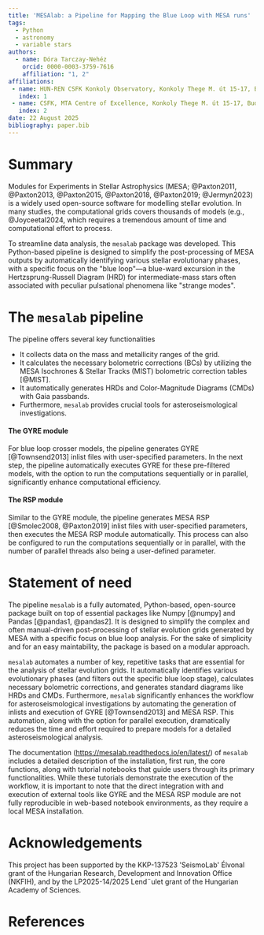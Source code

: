 ```yaml
---
title: 'MESAlab: a Pipeline for Mapping the Blue Loop with MESA runs'
tags:
  - Python
  - astronomy
  - variable stars
authors:
  - name: Dóra Tarczay-Nehéz
    orcid: 0000-0003-3759-7616
    affiliation: "1, 2"
affiliations:
 - name: HUN-REN CSFK Konkoly Observatory, Konkoly Thege M. út 15-17, Budapest, 1121, Hungary
   index: 1
 - name: CSFK, MTA Centre of Excellence, Konkoly Thege M. út 15-17, Budapest, 1121, Hungary
   index: 2
date: 22 August 2025
bibliography: paper.bib
---
```


# Summary
Modules for Experiments in Stellar Astrophysics (MESA; @Paxton2011, @Paxton2013, @Paxton2015, @Paxton2018, @Paxton2019; @Jermyn2023) is a widely used open-source software for modelling stellar evolution. In many studies, the computational grids covers thousands of models (e.g., @Joyceetal2024, which requires a tremendous amount of time and computational effort to process.

To streamline data analysis, the `mesalab` package was developed. This Python-based pipeline is designed to simplify the post-processing of MESA outputs by automatically identifying various stellar evolutionary phases, with a specific focus on the "blue loop"—a blue-ward excursion in the Hertzsprung-Russell Diagram (HRD) for intermediate-mass stars often associated with peculiar pulsational phenomena like "strange modes".

# The `mesalab` pipeline

The pipeline offers several key functionalities

- It collects data on the mass and metallicity ranges of the grid.
- It calculates the necessary bolometric corrections (BCs) by utilizing the MESA Isochrones & Stellar Tracks (MIST) bolometric correction tables [@MIST].
- It automatically generates HRDs and Color-Magnitude Diagrams (CMDs) with Gaia passbands.
- Furthermore, `mesalab` provides crucial tools for asteroseismological investigations.

#### The GYRE module

For blue loop crosser models, the pipeline generates GYRE [@Townsend2013] inlist files with user-specified parameters. In the next step, the pipeline automatically executes GYRE for these pre-filtered models, with the option to run the computations sequentially or in parallel, significantly enhance computational efficiency.

#### The RSP module

Similar to the GYRE module, the pipeline generates MESA RSP [@Smolec2008, @Paxton2019] inlist files with user-specified parameters, then executes the MESA RSP module automatically. This process can also be configured to run the computations sequentially or in parallel, with the number of parallel threads also being a user-defined parameter.

# Statement of need
The pipeline `mesalab` is a fully automated, Python-based, open-source package built on top of essential packages like Numpy [@numpy] and Pandas [@pandas1, @pandas2]. It is designed to simplify the complex and often manual-driven post-processing of stellar evolution grids generated by MESA with a specific focus on blue loop analysis. For the sake of simplicity and for an easy maintability, the package is based on a modular approach.

`mesalab` automates a number of key, repetitive tasks that are essential for the analysis of stellar evolution grids. It automatically identifies various evolutionary phases (and filters out the specific blue loop stage), calculates necessary bolometric corrections, and generates standard diagrams like HRDs and CMDs. Furthermore, `mesalab` significantly enhances the workflow for asteroseismological investigations by automating the generation of inlists and execution of GYRE [@Townsend2013] and MESA RSP. This automation, along with the option for parallel execution, dramatically reduces the time and effort required to prepare models for a detailed asteroseismological analysis.

The documentation (https://mesalab.readthedocs.io/en/latest/) of `mesalab` includes a detailed description of the installation, first run, the core functions, along with tutorial notebooks that guide users through its primary functionalities. While these tutorials demonstrate the execution of the workflow, it is important to note that the direct integration with and execution of external tools like GYRE and the MESA RSP module are not fully reproducible in web-based notebook environments, as they require a local MESA installation.



# Acknowledgements
This project has been supported by the KKP-137523 'SeismoLab' Élvonal grant of the Hungarian Research, Development and Innovation Office (NKFIH), and by the LP2025-14/2025 Lend¨ulet grant of the Hungarian Academy of Sciences.

# References

